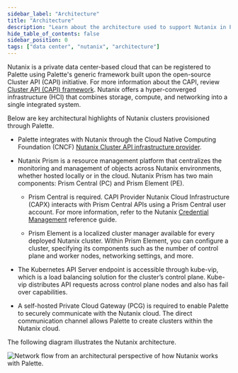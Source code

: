 ```yaml
---
sidebar_label: "Architecture"
title: "Architecture"
description: "Learn about the architecture used to support Nutanix in Palette."
hide_table_of_contents: false
sidebar_position: 0
tags: ["data center", "nutanix", "architecture"]
---
```



Nutanix is a private data center-based cloud that can be registered to Palette using Palette's generic framework built upon the open-source Cluster API (CAPI) initiative. For more information about the CAPI, review  [Cluster API (CAPI) framework](#generic-framework-for-capi-clouds). Nutanix offers a hyper-converged infrastructure (HCI) that combines storage, compute, and networking into a single integrated system. 

Below are key architectural highlights of Nutanix clusters provisioned through Palette.

- Palette integrates with Nutanix through the Cloud Native Computing Foundation (CNCF) [Nutanix Cluster API infrastructure provider](https://github.com/nutanix-cloud-native/cluster-api-provider-nutanix).

- Nutanix Prism is a resource management platform that centralizes the monitoring and management of objects across Nutanix environments, whether hosted locally or in the cloud. Nutanix Prism has two main components: Prism Central (PC) and Prism Element (PE).

  - Prism Central is required. CAPI Provider Nutanix Cloud Infrastructure (CAPX) interacts with Prism Central APIs using a Prism Central user account. For more information, refer to the Nutanix [Credential Management](https://opendocs.nutanix.com/capx/latest/credential_management/) reference guide.

  - Prism Element is a localized cluster manager available for every deployed Nutanix cluster. Within Prism Element, you can configure a cluster, specifying its components such as the number of control plane and worker nodes, networking settings, and more.

- The Kubernetes API Server endpoint is accessible through kube-vip, which is a load balancing solution for the cluster’s control plane. Kube-vip distributes API requests across control plane nodes and also has fail over capabilities.

- A self-hosted Private Cloud Gateway (PCG) is required to enable Palette to securely communicate with the Nutanix cloud. The direct communication channel allows Palette to create clusters within the Nutanix cloud.

The following diagram illustrates the Nutanix architecture.



  ![Network flow from an architectural perspective of how Nutanix works with Palette.](/clusters_data-center_nutanix_architecture.png)